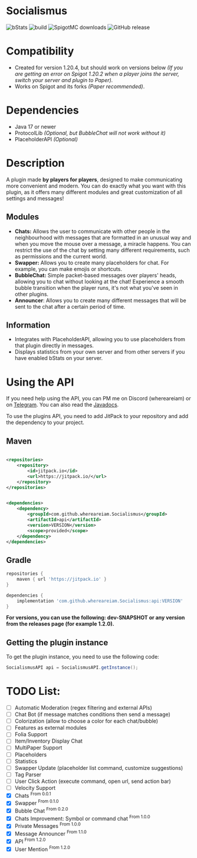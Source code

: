 # Socialismus

![bStats](https://bstats.org/signatures/bukkit/socialismus.svg)
![build](https://img.shields.io/github/actions/workflow/status/whereareiam/Socialismus/development.yml) ![SpigotMC downloads](https://pluginbadges.glitch.me/api/v1/dl/downloads-limegreen.svg?spigot=113119&github=whereareiam%2FSocialismus&style=flat) ![GitHub release](https://img.shields.io/github/v/release/whereareiam/Socialismus)

# Compatibility

- Created for version 1.20.4, but should work on versions below *(If you are getting an error on Spigot 1.20.2 when a
  player joins the server, switch your server and plugin to Paper).*
- Works on Spigot and its forks *(Paper recommended)*.

# Dependencies

- Java 17 or newer
- ProtocolLib *(Optional, but BubbleChat will not work without it)*
- PlaceholderAPI *(Optional)*

# Description

A plugin made **by players for players**, designed to make communicating more convenient and modern. You can do exactly
what
you want with this plugin, as it offers many different modules and great customization of all settings and messages!

## Modules

- **Chats:** Allows the user to communicate with other people in the neighbourhood with messages that are formatted in
  an unusual way and when you move the mouse over a message, a miracle happens. You can restrict the use of the chat by
  setting many different requirements, such as permissions and the current world.
- **Swapper:** Allows you to create many placeholders for chat. For example, you can make emojis or shortcuts.
- **BubbleChat:** Simple packet-based messages over players' heads, allowing you to chat without looking at the chat!
  Experience a smooth bubble transition when the player runs, it's not what you've seen in other plugins.
- **Announcer**: Allows you to create many different messages that will be sent to the chat after a certain period of
  time.

## Information

- Integrates with PlaceholderAPI, allowing you to use placeholders from that plugin directly in messages.
- Displays statistics from your own server and from other servers if you have enabled bStats on your server.

# Using the API

If you need help using the API, you can PM me on Discord (whereareiam) or on [Telegram](https://whereareiam.t.me/). You
can also read
the [Javadocs](https://javadoc.jitpack.io/com/github/whereareiam/Socialismus/api/latest/javadoc/index.html).

To use the plugins API, you need to add JitPack to your repository and add the dependency to your project.

## Maven

```xml

<repositories>
    <repository>
        <id>jitpack.io</id>
        <url>https://jitpack.io/</url>
    </repository>
</repositories>
```

```xml

<dependencies>
    <dependency>
        <groupId>com.github.whereareiam.Socialismus</groupId>
        <artifactId>api</artifactId>
        <version>VERSION</version>
        <scope>provided</scope>
    </dependency>
</dependencies>
```

## Gradle

```groovy
repositories {
    maven { url 'https://jitpack.io' }
}
```

```groovy
dependencies {
    implementation 'com.github.whereareiam.Socialismus:api:VERSION'
}
```

**For versions, you can use the following: dev-SNAPSHOT or any version from the releases page (for example 1.2.0).**

## Getting the plugin instance

To get the plugin instance, you need to use the following code:

```java
SocialismusAPI api = SocialismusAPI.getInstance();
```

# TODO List:

- [ ] Automatic Moderation (regex filtering and external APIs)
- [ ] Chat Bot (if message matches conditions then send a message)
- [ ] Colorization (allow to choose a color for each chat/bubble)
- [ ] Features as external modules
- [ ] Folia Support
- [ ] Item/Inventory Display Chat
- [ ] MultiPaper Support
- [ ] Placeholders
- [ ] Statistics
- [ ] Swapper Update (placeholder list command, customize suggestions)
- [ ] Tag Parser
- [ ] User Click Action (execute command, open url, send action bar)
- [ ] Velocity Support
- [x] Chats <sup>From 0.0.1
- [x] Swapper <sup>From 0.1.0
- [x] Bubble Chat <sup> From 0.2.0
- [x] Chats Improvement: Symbol or command chat <sup> From 1.0.0
- [x] Private Messages <sup> From 1.0.0
- [x] Message Announcer <sup> From 1.1.0
- [x] API <sup> From 1.2.0
- [x] User Mention <sup> From 1.2.0